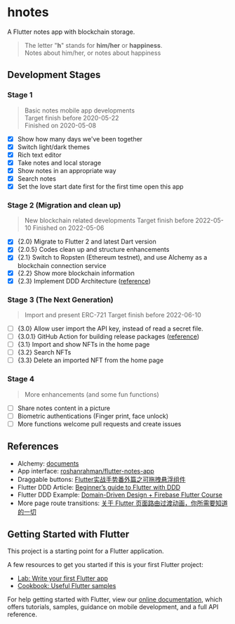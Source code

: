 # hnotes

A Flutter notes app with blockchain storage.
> The letter "**h**" stands for **him/her** or **happiness**.  
> Notes about him/her, or notes about happiness

## Development Stages

### Stage 1

> Basic notes mobile app developments  
> Target finish before 2020-05-22  
> Finished on 2020-05-08

- [x] Show how many days we've been together
- [x] Switch light/dark themes
- [x] Rich text editor
- [x] Take notes and local storage
- [x] Show notes in an appropriate way
- [x] Search notes
- [x] Set the love start date first for the first time open this app

### Stage 2 (Migration and clean up)

> New blockchain related developments
> Target finish before 2022-05-10
> Finished on 2022-05-06

- [x] {2.0} Migrate to Flutter 2 and latest Dart version
- [x] {2.0.5} Codes clean up and structure enhancements
- [X] {2.1} Switch to Ropsten (Ethereum testnet), and use Alchemy as a blockchain connection service
- [x] {2.2} Show more blockchain information
- [x] {2.3} Implement DDD Architecture ([reference](https://github.com/ResoCoder/flutter-ddd-firebase-course))

### Stage 3 (The Next Generation)

> Import and present ERC-721
> Target finish before 2022-06-10

- [ ] {3.0} Allow user import the API key, instead of read a secret file.
- [ ] {3.0.1} GitHub Action for building release packages ([reference](https://github.com/marketplace/actions/release-changelog-builder))
- [ ] {3.1} Import and show NFTs in the home page
- [ ] {3.2} Search NFTs
- [ ] {3.3} Delete an imported NFT from the home page

### Stage 4

> More enhancements (and some fun functions)

- [ ] Share notes content in a picture
- [ ] Biometric authentications (Finger print, face unlock)
- [ ] More functions welcome pull requests and create issues

## References
* Alchemy: [documents](https://docs.alchemy.com/alchemy/)  
* App interface: [roshanrahman/flutter-notes-app](https://github.com/roshanrahman/flutter-notes-app)
* Draggable buttons: [Flutter实战手势番外篇之可拖拽悬浮组件](https://juejin.im/post/5e4b9c74f265da57127e3f63)
* Flutter DDD Article: [Beginner’s guide to Flutter with DDD](https://medium.com/@ushimaru/beginners-guide-to-flutter-with-ddd-87d4c476c3cb)
* Flutter DDD Example: [Domain-Driven Design + Firebase Flutter Course](https://github.com/ResoCoder/flutter-ddd-firebase-course)
* More page route transitions: [关于 Flutter 页面路由过渡动画，你所需要知道的一切](https://juejin.im/post/5ceb6179f265da1bc23f55d0)

## Getting Started with Flutter

This project is a starting point for a Flutter application.

A few resources to get you started if this is your first Flutter project:

- [Lab: Write your first Flutter app](https://flutter.dev/docs/get-started/codelab)
- [Cookbook: Useful Flutter samples](https://flutter.dev/docs/cookbook)

For help getting started with Flutter, view our
[online documentation](https://flutter.dev/docs), which offers tutorials,
samples, guidance on mobile development, and a full API reference.
